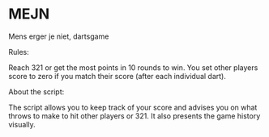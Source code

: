 MEJN
====

Mens erger je niet, dartsgame

Rules:

Reach 321 or get the most points in 10 rounds to win.
You set other players score to zero if you match their score (after each individual dart).

About the script:

The script allows you to keep track of your score and advises you on what throws to make to hit other players or 321.
It also presents the game history visually.
